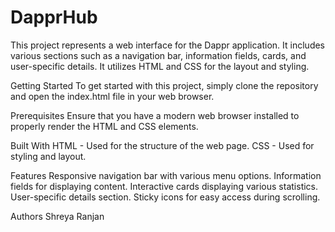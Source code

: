 # DapprHub

This project represents a web interface for the Dappr application. It includes various sections such as a navigation bar, information fields, cards, and user-specific details. It utilizes HTML and CSS for the layout and styling.

Getting Started
To get started with this project, simply clone the repository and open the index.html file in your web browser.

Prerequisites
Ensure that you have a modern web browser installed to properly render the HTML and CSS elements.

Built With
HTML - Used for the structure of the web page.
CSS - Used for styling and layout.

Features
Responsive navigation bar with various menu options.
Information fields for displaying content.
Interactive cards displaying various statistics.
User-specific details section.
Sticky icons for easy access during scrolling.

Authors
Shreya Ranjan
